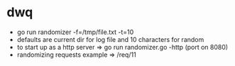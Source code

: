 # dwq

* go run randomizer -f=/tmp/file.txt -t=10
* defaults are current dir for log file and 10 characters for random
* to start up as a http server => go run randomizer.go -http (port on 8080)
* randomizing requests example => /req/11 

